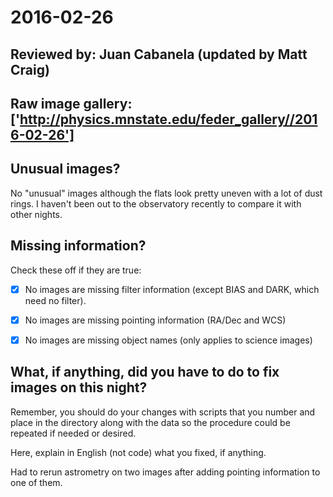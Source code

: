 # 2016-02-26

## Reviewed by:   Juan Cabanela (updated by Matt Craig)

## Raw image gallery: ['http://physics.mnstate.edu/feder_gallery//2016-02-26']

## Unusual images?

No "unusual" images although the flats look pretty uneven with a lot of dust rings.  I haven't been out to the observatory recently to compare it with other nights.

## Missing information?

Check these off if they are true:

- [X] No images are missing filter information (except BIAS and DARK, which need no filter).
- [x] No images are missing pointing information (RA/Dec and WCS)
- [x] No images are missing object names (only applies to science images)


## What, if anything, did you have to do to fix images on this night?

Remember, you should do your changes with scripts that you number and place in the
directory along with the data so the procedure could be repeated if needed or
desired.

Here, explain in English (not code) what you fixed, if anything.

Had to rerun astrometry on two images after adding pointing information to one of them.
